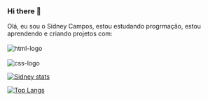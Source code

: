 ### Hi there 👋

Olá, eu sou o Sidney Campos, estou estudando progrmação, estou aprendendo e criando projetos com:
<br>
<br>
<img src="https://img.shields.io/badge/HTML5-E34F26?style=for-the-badge&logo=html5&logoColor=white" alt="html-logo" />
<br>
<br>
<img src="https://img.shields.io/badge/CSS3-1572B6?style=for-the-badge&logo=css3&logoColor=white" alt="css-logo" />


[![Sidney stats](https://github-readme-stats.vercel.app/api?username=Sidney2719)](https://github.com/anuraghazra/github-readme-stats)

[![Top Langs](https://github-readme-stats.vercel.app/api/top-langs/?username=Sidney2719)](https://github.com/anuraghazra/github-readme-stats)
